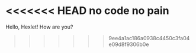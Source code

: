 <<<<<<< HEAD
no code no pain
=======
Hello, Hexlet! How are you?
>>>>>>> 9ee4a1ac186a0938c4450c3fa04e09d8f9306b0e
